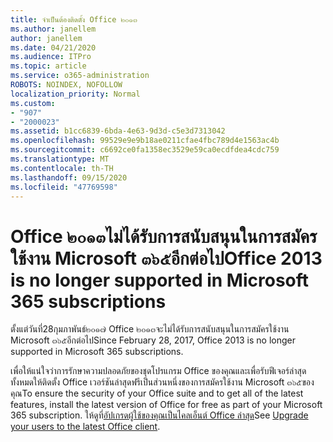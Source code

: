 ```yaml
---
title: จำเป็นต้องติดตั้ง Office ๒๐๑๓
ms.author: janellem
author: janellem
ms.date: 04/21/2020
ms.audience: ITPro
ms.topic: article
ms.service: o365-administration
ROBOTS: NOINDEX, NOFOLLOW
localization_priority: Normal
ms.custom:
- "907"
- "2000023"
ms.assetid: b1cc6839-6bda-4e63-9d3d-c5e3d7313042
ms.openlocfilehash: 99529e9e9b18ae0211cfae4fbc789d4e1563ac4b
ms.sourcegitcommit: c6692ce0fa1358ec3529e59ca0ecdfdea4cdc759
ms.translationtype: MT
ms.contentlocale: th-TH
ms.lasthandoff: 09/15/2020
ms.locfileid: "47769598"
---
```

# <a name="office-2013-is-no-longer-supported-in-microsoft-365-subscriptions"></a><span data-ttu-id="31f8a-102">Office ๒๐๑๓ไม่ได้รับการสนับสนุนในการสมัครใช้งาน Microsoft ๓๖๕อีกต่อไป</span><span class="sxs-lookup"><span data-stu-id="31f8a-102">Office 2013 is no longer supported in Microsoft 365 subscriptions</span></span>

<span data-ttu-id="31f8a-103">ตั้งแต่วันที่28กุมภาพันธ์๒๐๑๗ Office ๒๐๑๓จะไม่ได้รับการสนับสนุนในการสมัครใช้งาน Microsoft ๓๖๕อีกต่อไป</span><span class="sxs-lookup"><span data-stu-id="31f8a-103">Since February 28, 2017, Office 2013 is no longer supported in Microsoft 365 subscriptions.</span></span>
  
<span data-ttu-id="31f8a-104">เพื่อให้แน่ใจว่าการรักษาความปลอดภัยของชุดโปรแกรม Office ของคุณและเพื่อรับฟีเจอร์ล่าสุดทั้งหมดให้ติดตั้ง Office เวอร์ชันล่าสุดฟรีเป็นส่วนหนึ่งของการสมัครใช้งาน Microsoft ๓๖๕ของคุณ</span><span class="sxs-lookup"><span data-stu-id="31f8a-104">To ensure the security of your Office suite and to get all of the latest features, install the latest version of Office for free as part of your Microsoft 365 subscription.</span></span> <span data-ttu-id="31f8a-105">ให้ดูที่[อัปเกรดผู้ใช้ของคุณเป็นไคลเอ็นต์ Office ล่าสุด](https://docs.microsoft.com/microsoft-365/admin/setup/upgrade-users-to-latest-office-client)</span><span class="sxs-lookup"><span data-stu-id="31f8a-105">See [Upgrade your users to the latest Office client](https://docs.microsoft.com/microsoft-365/admin/setup/upgrade-users-to-latest-office-client).</span></span>
  